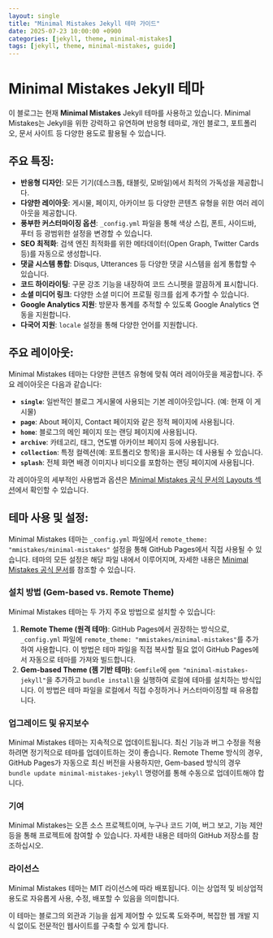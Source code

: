 ```yaml
---
layout: single
title: "Minimal Mistakes Jekyll 테마 가이드"
date: 2025-07-23 10:00:00 +0900
categories: [jekyll, theme, minimal-mistakes]
tags: [jekyll, theme, minimal-mistakes, guide]
---
```


# Minimal Mistakes Jekyll 테마

이 블로그는 현재 **Minimal Mistakes** Jekyll 테마를 사용하고 있습니다. Minimal Mistakes는 Jekyll을 위한 강력하고 유연하며 반응형 테마로, 개인 블로그, 포트폴리오, 문서 사이트 등 다양한 용도로 활용될 수 있습니다.

## 주요 특징:

*   **반응형 디자인**: 모든 기기(데스크톱, 태블릿, 모바일)에서 최적의 가독성을 제공합니다.
*   **다양한 레이아웃**: 게시물, 페이지, 아카이브 등 다양한 콘텐츠 유형을 위한 여러 레이아웃을 제공합니다.
*   **풍부한 커스터마이징 옵션**: `_config.yml` 파일을 통해 색상 스킴, 폰트, 사이드바, 푸터 등 광범위한 설정을 변경할 수 있습니다.
*   **SEO 최적화**: 검색 엔진 최적화를 위한 메타데이터(Open Graph, Twitter Cards 등)를 자동으로 생성합니다.
*   **댓글 시스템 통합**: Disqus, Utterances 등 다양한 댓글 시스템을 쉽게 통합할 수 있습니다.
*   **코드 하이라이팅**: 구문 강조 기능을 내장하여 코드 스니펫을 깔끔하게 표시합니다.
*   **소셜 미디어 링크**: 다양한 소셜 미디어 프로필 링크를 쉽게 추가할 수 있습니다.
*   **Google Analytics 지원**: 방문자 통계를 추적할 수 있도록 Google Analytics 연동을 지원합니다.
*   **다국어 지원**: `locale` 설정을 통해 다양한 언어를 지원합니다.

## 주요 레이아웃:

Minimal Mistakes 테마는 다양한 콘텐츠 유형에 맞춰 여러 레이아웃을 제공합니다. 주요 레이아웃은 다음과 같습니다:

*   **`single`**: 일반적인 블로그 게시물에 사용되는 기본 레이아웃입니다. (예: 현재 이 게시물)
*   **`page`**: About 페이지, Contact 페이지와 같은 정적 페이지에 사용됩니다.
*   **`home`**: 블로그의 메인 페이지 또는 랜딩 페이지에 사용됩니다.
*   **`archive`**: 카테고리, 태그, 연도별 아카이브 페이지 등에 사용됩니다.
*   **`collection`**: 특정 컬렉션(예: 포트폴리오 항목)을 표시하는 데 사용될 수 있습니다.
*   **`splash`**: 전체 화면 배경 이미지나 비디오를 포함하는 랜딩 페이지에 사용됩니다.

각 레이아웃의 세부적인 사용법과 옵션은 [Minimal Mistakes 공식 문서의 Layouts 섹션](https://mmistakes.github.io/minimal-mistakes/docs/layouts/)에서 확인할 수 있습니다.

## 테마 사용 및 설정:

Minimal Mistakes 테마는 `_config.yml` 파일에서 `remote_theme: "mmistakes/minimal-mistakes"` 설정을 통해 GitHub Pages에서 직접 사용될 수 있습니다. 테마의 모든 설정은 해당 파일 내에서 이루어지며, 자세한 내용은 [Minimal Mistakes 공식 문서](https://mmistakes.github.io/minimal-mistakes/docs/quick-start-guide/)를 참조할 수 있습니다.

### 설치 방법 (Gem-based vs. Remote Theme)
Minimal Mistakes 테마는 두 가지 주요 방법으로 설치할 수 있습니다:

1.  **Remote Theme (원격 테마)**: GitHub Pages에서 권장하는 방식으로, `_config.yml` 파일에 `remote_theme: "mmistakes/minimal-mistakes"`를 추가하여 사용합니다. 이 방법은 테마 파일을 직접 복사할 필요 없이 GitHub Pages에서 자동으로 테마를 가져와 빌드합니다.
2.  **Gem-based Theme (젬 기반 테마)**: `Gemfile`에 `gem "minimal-mistakes-jekyll"`을 추가하고 `bundle install`을 실행하여 로컬에 테마를 설치하는 방식입니다. 이 방법은 테마 파일을 로컬에서 직접 수정하거나 커스터마이징할 때 유용합니다.

### 업그레이드 및 유지보수
Minimal Mistakes 테마는 지속적으로 업데이트됩니다. 최신 기능과 버그 수정을 적용하려면 정기적으로 테마를 업데이트하는 것이 좋습니다. Remote Theme 방식의 경우, GitHub Pages가 자동으로 최신 버전을 사용하지만, Gem-based 방식의 경우 `bundle update minimal-mistakes-jekyll` 명령어를 통해 수동으로 업데이트해야 합니다.

### 기여
Minimal Mistakes는 오픈 소스 프로젝트이며, 누구나 코드 기여, 버그 보고, 기능 제안 등을 통해 프로젝트에 참여할 수 있습니다. 자세한 내용은 테마의 GitHub 저장소를 참조하십시오.

### 라이선스
Minimal Mistakes 테마는 MIT 라이선스에 따라 배포됩니다. 이는 상업적 및 비상업적 용도로 자유롭게 사용, 수정, 배포할 수 있음을 의미합니다.

이 테마는 블로그의 외관과 기능을 쉽게 제어할 수 있도록 도와주며, 복잡한 웹 개발 지식 없이도 전문적인 웹사이트를 구축할 수 있게 합니다.
